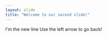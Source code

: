 ```yaml
---
layout: slide
title: "Welcome to our second slide!"
---
```

I'm the new line
Use the left arrow to go back!

